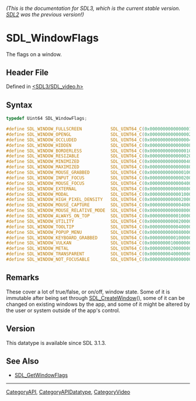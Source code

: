 ###### (This is the documentation for SDL3, which is the current stable version. [SDL2](https://wiki.libsdl.org/SDL2/) was the previous version!)
# SDL_WindowFlags

The flags on a window.

## Header File

Defined in [<SDL3/SDL_video.h>](https://github.com/libsdl-org/SDL/blob/main/include/SDL3/SDL_video.h)

## Syntax

```c
typedef Uint64 SDL_WindowFlags;

#define SDL_WINDOW_FULLSCREEN           SDL_UINT64_C(0x0000000000000001)    /**< window is in fullscreen mode */
#define SDL_WINDOW_OPENGL               SDL_UINT64_C(0x0000000000000002)    /**< window usable with OpenGL context */
#define SDL_WINDOW_OCCLUDED             SDL_UINT64_C(0x0000000000000004)    /**< window is occluded */
#define SDL_WINDOW_HIDDEN               SDL_UINT64_C(0x0000000000000008)    /**< window is neither mapped onto the desktop nor shown in the taskbar/dock/window list; SDL_ShowWindow() is required for it to become visible */
#define SDL_WINDOW_BORDERLESS           SDL_UINT64_C(0x0000000000000010)    /**< no window decoration */
#define SDL_WINDOW_RESIZABLE            SDL_UINT64_C(0x0000000000000020)    /**< window can be resized */
#define SDL_WINDOW_MINIMIZED            SDL_UINT64_C(0x0000000000000040)    /**< window is minimized */
#define SDL_WINDOW_MAXIMIZED            SDL_UINT64_C(0x0000000000000080)    /**< window is maximized */
#define SDL_WINDOW_MOUSE_GRABBED        SDL_UINT64_C(0x0000000000000100)    /**< window has grabbed mouse input */
#define SDL_WINDOW_INPUT_FOCUS          SDL_UINT64_C(0x0000000000000200)    /**< window has input focus */
#define SDL_WINDOW_MOUSE_FOCUS          SDL_UINT64_C(0x0000000000000400)    /**< window has mouse focus */
#define SDL_WINDOW_EXTERNAL             SDL_UINT64_C(0x0000000000000800)    /**< window not created by SDL */
#define SDL_WINDOW_MODAL                SDL_UINT64_C(0x0000000000001000)    /**< window is modal */
#define SDL_WINDOW_HIGH_PIXEL_DENSITY   SDL_UINT64_C(0x0000000000002000)    /**< window uses high pixel density back buffer if possible */
#define SDL_WINDOW_MOUSE_CAPTURE        SDL_UINT64_C(0x0000000000004000)    /**< window has mouse captured (unrelated to MOUSE_GRABBED) */
#define SDL_WINDOW_MOUSE_RELATIVE_MODE  SDL_UINT64_C(0x0000000000008000)    /**< window has relative mode enabled */
#define SDL_WINDOW_ALWAYS_ON_TOP        SDL_UINT64_C(0x0000000000010000)    /**< window should always be above others */
#define SDL_WINDOW_UTILITY              SDL_UINT64_C(0x0000000000020000)    /**< window should be treated as a utility window, not showing in the task bar and window list */
#define SDL_WINDOW_TOOLTIP              SDL_UINT64_C(0x0000000000040000)    /**< window should be treated as a tooltip and does not get mouse or keyboard focus, requires a parent window */
#define SDL_WINDOW_POPUP_MENU           SDL_UINT64_C(0x0000000000080000)    /**< window should be treated as a popup menu, requires a parent window */
#define SDL_WINDOW_KEYBOARD_GRABBED     SDL_UINT64_C(0x0000000000100000)    /**< window has grabbed keyboard input */
#define SDL_WINDOW_VULKAN               SDL_UINT64_C(0x0000000010000000)    /**< window usable for Vulkan surface */
#define SDL_WINDOW_METAL                SDL_UINT64_C(0x0000000020000000)    /**< window usable for Metal view */
#define SDL_WINDOW_TRANSPARENT          SDL_UINT64_C(0x0000000040000000)    /**< window with transparent buffer */
#define SDL_WINDOW_NOT_FOCUSABLE        SDL_UINT64_C(0x0000000080000000)    /**< window should not be focusable */
```

## Remarks

These cover a lot of true/false, or on/off, window state. Some of it is
immutable after being set through [SDL_CreateWindow](SDL_CreateWindow)(),
some of it can be changed on existing windows by the app, and some of it
might be altered by the user or system outside of the app's control.

## Version

This datatype is available since SDL 3.1.3.

## See Also

- [SDL_GetWindowFlags](SDL_GetWindowFlags)

----
[CategoryAPI](CategoryAPI), [CategoryAPIDatatype](CategoryAPIDatatype), [CategoryVideo](CategoryVideo)

